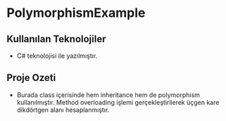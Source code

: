 # PolymorphismExample

## Kullanılan Teknolojiler
* C# teknolojisi ile yazılmıştır.

## Proje Ozeti
* Burada class içerisinde hem inheritance hem de polymorphism kullanılmıştır. Method overloading işlemi gerçekleştirilerek üçgen kare dikdörtgen alanı hesaplanmıştır.
